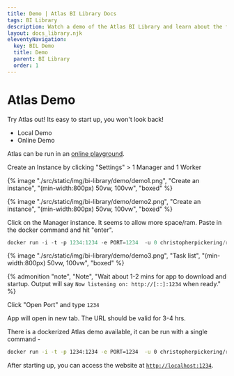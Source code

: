 ```yaml
---
title: Demo | Atlas BI Library Docs
tags: BI Library
description: Watch a demo of the Atlas BI Library and learn about the features of the app. A demo can also be run locally with docker.
layout: docs_library.njk
eleventyNavigation:
  key: BIL Demo
  title: Demo
  parent: BI Library
  order: 1
---
```


# Atlas Demo

Try Atlas out! Its easy to start up, you won't look back!

<div class="tabs">
   <ul>
    <li class="is-active"><a tab="local">Local Demo</a></li>
    <li><a tab="online">Online Demo</a></li>
  </ul>
</div>
<div class="tab-container">
   <div class="tab"id="online">

Atlas can be run in an [online playground](https://labs.play-with-docker.com/).

Create an Instance by clicking "Settings" > 1 Manager and 1 Worker

{% image "./src/static/img/bi-library/demo/demo1.png", "Create an instance", "(min-width:800px) 50vw, 100vw", "boxed" %}

{% image "./src/static/img/bi-library/demo/demo2.png", "Create an instance", "(min-width:800px) 50vw, 100vw", "boxed" %}

Click on the Manager instance. It seems to allow more space/ram. Paste in the docker command and hit "enter".

```python
docker run -i -t -p 1234:1234 -e PORT=1234  -u 0 christopherpickering/rmc-atlas-demo:latest
```

{% image "./src/static/img/bi-library/demo/demo3.png", "Task list", "(min-width:800px) 50vw, 100vw", "boxed" %}

{% admonition
   "note",
   "Note",
   "Wait about 1-2 mins for app to download and startup. Output will say ``Now listening on: http://[::]:1234`` when ready."
%}

Click "Open Port" and type ``1234``

App will open in new tab. The URL should be valid for 3-4 hrs.
   </div>
   <div class="tab is-active"id="local">


There is a dockerized Atlas demo available, it can be run with a single command -

```bash
docker run -i -t -p 1234:1234 -e PORT=1234  -u 0 christopherpickering/rmc-atlas-demo:latest
```

After starting up, you can access the website at [`http://localhost:1234`](http://localhost:1234).
   </div>
</div>
